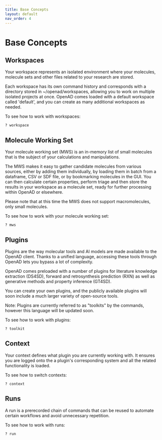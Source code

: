 ```yaml
---
title: Base Concepts
layout: default
nav_order: 4
---
```


<!--

DO NOT EDIT
-----------
This file is auto-generated.
To update it, consult instructions:
https://github.com/acceleratedscience/open-ad-toolkit/tree/main/docs

-->

# Base Concepts

## Workspaces

Your workspace represents an isolated environment where your molecules, molecule sets and other files related to your research are stored.

Each workspace has its own command history and corresponds with a directory stored in ~/openad/workspaces, allowing you to work on multiple isolated projects at once. OpenAD comes loaded with a default workspace called 'default', and you can create as many additional workspaces as needed.


To see how to work with workspaces:

    ? workspace

## Molecule Working Set

Your molecule working set (MWS) is an in-memory list of small molecules that is the subject of your calculations and manipulations.

The MWS makes it easy to gather candidate molecules from various sources, either by adding them individually, by loading them in batch from a dataframe, CSV or SDF file, or by bookmarking molecules in the GUI. You can then calculate certain properties, perform triage and then store the results in your workspace as a molecule set, ready for further processing within OpenAD or elsewhere.

Please note that at this time the MWS does not support macromolecules, only small molecules.

To see how to work with your molecule working set:

    ? mws

## Plugins

Plugins are the way molecular tools and AI models are made available to the OpenAD client. Thanks to a unified language, accessing these tools through OpenAD lets you bypass a lot of complexity.

OpenAD comes preloaded with a number of plugins for literature knowledge extraction (DS4SD), forward and retrosynthesis prediction (RXN) as well as generative methods and property inference (GT4SD).

You can create your own plugins, and the publicly available plugins will soon include a much larger variety of open-source tools.

Note: Plugins are currently referred to as "toolkits" by the commands, however this language will be updated soon.

To see how to work with plugins:

    ? toolkit

## Context

Your context defines what plugin you are currently working with. It ensures you are logged onto the a plugin's corresponding system and all the related functionality is loaded.


To see how to switch contexts:

    ? context

## Runs

A run is a prerecorded chain of commands that can be reused to automate certain workflows and avoid unnecessary repetition.

To see how to work with runs:

    ? run
